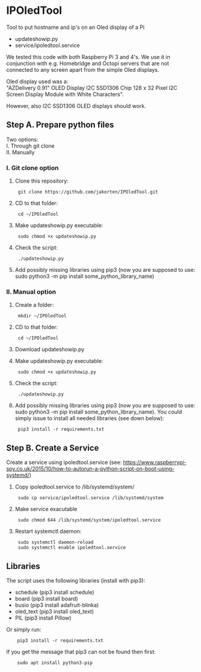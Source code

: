 # IPOledTool

Tool to put hostname and ip's on an Oled display of a Pi

- updateshowip.py
- service/ipoledtool.service

We tested this code with both Raspberry Pi 3 and 4's.
We use it in conjunction with e.g. Homebridge and Octopi servers that are not connected to any screen apart from the simple Oled displays.

Oled display used was a: <br>
"AZDelivery 0.91" OLED Display I2C SSD1306 Chip 128 x 32 Pixel I2C Screen Display Module with White Characters".

However, also I2C SSD1306 OLED displays should work.

## Step A. Prepare python files

Two options:<br>
I. Through git clone<br>
II. Manually<br>

### I. Git clone option

1. Clone this repository: 

        git clone https://github.com/jakorten/IPOledTool.git
        
2. CD to that folder:

        cd ~/IPOledTool

3. Make updateshowip.py executable:

        sudo chmod +x updateshowip.py

4. Check the script:

        ./updateshowip.py

5. Add possibly missing libraries using pip3 (now you are supposed to use: sudo python3 -m pip install some_python_library_name)


### II. Manual option

1. Create a folder:

        mkdir ~/IPOledTool

2. CD to that folder:

        cd ~/IPOledTool

3. Download updateshowip.py

4. Make updateshowip.py executable:

        sudo chmod +x updateshowip.py

5. Check the script:

        ./updateshowip.py

6. Add possibly missing libraries using pip3 (now you are supposed to use: sudo python3 -m pip install some_python_library_name).
You could simply issue to install all needed libraries (see down below):

        pip3 install -r requirements.txt

## Step B. Create a Service

Create a service using ipoledtool.service
(see: https://www.raspberrypi-spy.co.uk/2015/10/how-to-autorun-a-python-script-on-boot-using-systemd/)

1. Copy ipoledtool.service to /lib/systemd/system/

        sudo cp service/ipoledtool.service /lib/systemd/system

2. Make service exacutable

        sudo chmod 644 /lib/systemd/system/ipoledtool.service

3. Restart systemctl daemon:

        sudo systemctl daemon-reload
        sudo systemctl enable ipoledtool.service
        
        
## Libraries

The script uses the following libraries (install with pip3):
- schedule (pip3 install schedule)
- board (pip3 install board)
- busio (pip3 install adafruit-blinka)
- oled_text (pip3 install oled_text)
- PIL (pip3 install Pillow)

Or simply run:

        pip3 install -r requirements.txt

If you get the message that pip3 can not be found then first:

        sudo apt install python3-pip
